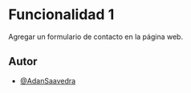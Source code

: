 # Funcionalidad 1

Agregar un formulario de contacto en la página web.

## Autor

- [@AdanSaavedra](https://www.linkedin.com/in/adansaavedra/)

